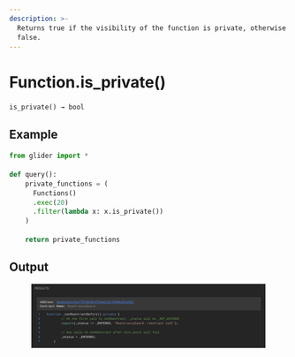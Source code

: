 ```yaml
---
description: >-
  Returns true if the visibility of the function is private, otherwise returns
  false.
---
```


# Function.is\_private()

`is_private() → bool`

## Example

```python
from glider import *

def query():
    private_functions = (
      Functions()
      .exec(20)
      .filter(lambda x: x.is_private())
    )

    return private_functions
```

## Output

<figure><img src="../../../.gitbook/assets/image (5) (1) (1) (1) (1) (1) (1) (1) (1).png" alt=""><figcaption></figcaption></figure>
